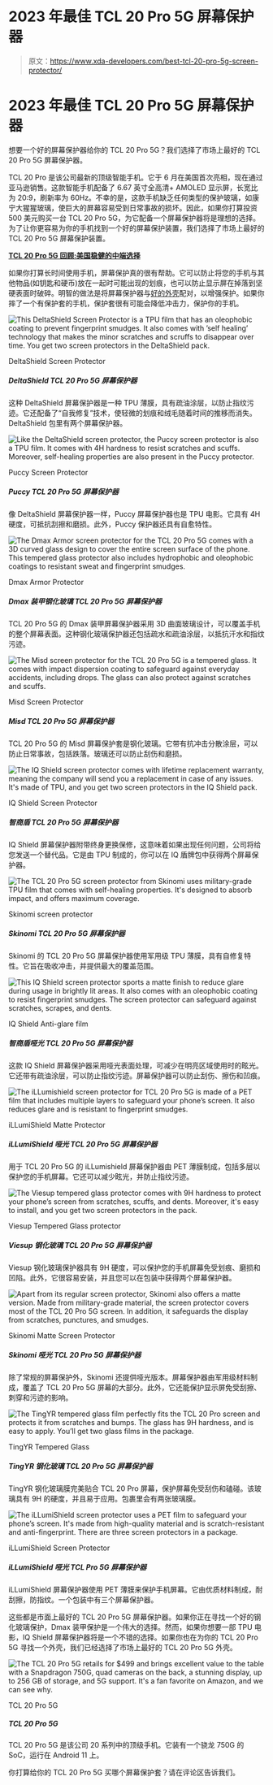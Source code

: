 # 2023 年最佳 TCL 20 Pro 5G 屏幕保护器

> 原文：<https://www.xda-developers.com/best-tcl-20-pro-5g-screen-protector/>

# 2023 年最佳 TCL 20 Pro 5G 屏幕保护器

想要一个好的屏幕保护器给你的 TCL 20 Pro 5G？我们选择了市场上最好的 TCL 20 Pro 5G 屏幕保护器。

TCL 20 Pro 是该公司最新的顶级智能手机。它于 6 月在美国首次亮相，现在通过亚马逊销售。这款智能手机配备了 6.67 英寸全高清+ AMOLED 显示屏，长宽比为 20:9，刷新率为 60Hz。不幸的是，这款手机缺乏任何类型的保护玻璃，如康宁大猩猩玻璃，使巨大的屏幕容易受到日常事故的损坏。因此，如果你打算投资 500 美元购买一台 TCL 20 Pro 5G，为它配备一个屏幕保护器将是理想的选择。为了让你更容易为你的手机找到一个好的屏幕保护装置，我们选择了市场上最好的 TCL 20 Pro 5G 屏幕保护装置。

**[TCL 20 Pro 5G 回顾:美国稳健的中端选择](https://www.xda-developers.com/tcl-20-pro-5g-review/)**

如果你打算长时间使用手机，屏幕保护真的很有帮助。它可以防止将您的手机与其他物品(如钥匙和硬币)放在一起时可能出现的划痕，也可以防止显示屏在掉落到坚硬表面时破碎。明智的做法是将屏幕保护器与[好的外壳](https://www.xda-developers.com/best-tcl-20-pro-5g-cases/)配对，以增强保护。如果你摔了一个有保护套的手机，保护套很有可能会降低冲击力，保护你的手机。

 <picture>![This DeltaShield Screen Protector is a TPU film that has an oleophobic coating to prevent fingerprint smudges. It also comes with ’self healing’ technology that makes the minor scratches and scruffs to disappear over time. You get two screen protectors in the DeltaShield pack.](img/d7a55bb90b113f711f1da574da608eb1.png)</picture> 

DeltaShield Screen Protector

##### DeltaShield TCL 20 Pro 5G 屏幕保护器

这种 DeltaShield 屏幕保护器是一种 TPU 薄膜，具有疏油涂层，以防止指纹污迹。它还配备了“自我修复”技术，使轻微的划痕和绒毛随着时间的推移而消失。DeltaShield 包里有两个屏幕保护器。

 <picture>![Like the DeltaShield screen protector, the Puccy screen protector is also a TPU film. It comes with 4H hardness to resist scratches and scuffs. Moreover, self-healing properties are also present in the Puccy protector.](img/0a439b0f747143792cca814ff6d70be2.png)</picture> 

Puccy Screen Protector

##### Puccy TCL 20 Pro 5G 屏幕保护器

像 DeltaShield 屏幕保护器一样，Puccy 屏幕保护器也是 TPU 电影。它具有 4H 硬度，可抵抗刮擦和磨损。此外，Puccy 保护器还具有自愈特性。

 <picture>![The Dmax Armor screen protector for the TCL 20 Pro 5G comes with a 3D curved glass design to cover the entire screen surface of the phone. This tempered glass protector also includes hydrophobic and oleophobic coatings to resistant sweat and fingerprint smudges.](img/8e1c37e6b3328b64d34eb6d8ab5394d4.png)</picture> 

Dmax Armor Protector

##### Dmax 装甲钢化玻璃 TCL 20 Pro 5G 屏幕保护器

TCL 20 Pro 5G 的 Dmax 装甲屏幕保护器采用 3D 曲面玻璃设计，可以覆盖手机的整个屏幕表面。这种钢化玻璃保护器还包括疏水和疏油涂层，以抵抗汗水和指纹污迹。

 <picture>![The Misd screen protector for the TCL 20 Pro 5G is a tempered glass. It comes with impact dispersion coating to safeguard against everyday accidents, including drops. The glass can also protect against scratches and scuffs.](img/8b4348830f4509477b604727d177860c.png)</picture> 

Misd Screen Protector

##### Misd TCL 20 Pro 5G 屏幕保护器

TCL 20 Pro 5G 的 Misd 屏幕保护套是钢化玻璃。它带有抗冲击分散涂层，可以防止日常事故，包括跌落。玻璃还可以防止刮伤和磨损。

 <picture>![The IQ Shield screen protector comes with lifetime replacement warranty, meaning the company will send you a replacement in case of any issues. It's made of TPU, and you get two screen protectors in the IQ Shield pack.](img/59a22444b94ea11ed24fca1a62942453.png)</picture> 

IQ Shield Screen Protector

##### 智商盾 TCL 20 Pro 5G 屏幕保护器

IQ Shield 屏幕保护器附带终身更换保修，这意味着如果出现任何问题，公司将给您发送一个替代品。它是由 TPU 制成的，你可以在 IQ 盾牌包中获得两个屏幕保护器。

 <picture>![The TCL 20 Pro 5G screen protector from Skinomi uses military-grade TPU film that comes with self-healing properties. It's designed to absorb impact, and offers maximum coverage.](img/fa0841ab260aec590a27806e9adbb821.png)</picture> 

Skinomi screen protector

##### Skinomi TCL 20 Pro 5G 屏幕保护器

Skinomi 的 TCL 20 Pro 5G 屏幕保护器使用军用级 TPU 薄膜，具有自修复特性。它旨在吸收冲击，并提供最大的覆盖范围。

 <picture>![This IQ Shield screen protector sports a matte finish to reduce glare during usage in brightly lit areas. It also comes with an oleophobic coating to resist fingerprint smudges. The screen protector can safeguard against scratches, scrapes, and dents.](img/610ccd9b821c89659f1fcb50f9d41aa6.png)</picture> 

IQ Shield Anti-glare film

##### 智商盾哑光 TCL 20 Pro 5G 屏幕保护器

这款 IQ Shield 屏幕保护器采用哑光表面处理，可减少在明亮区域使用时的眩光。它还带有疏油涂层，可以防止指纹污迹。屏幕保护器可以防止刮伤、擦伤和凹痕。

 <picture>![The iLLumishield screen protector for TCL 20 Pro 5G is made of a PET film that includes multiple layers to safeguard your phone’s screen. It also reduces glare and is resistant to fingerprint smudges.](img/d7553c589240915b2f7d88431918541f.png)</picture> 

iLLumiShield Matte Protector

##### iLLumiShield 哑光 TCL 20 Pro 5G 屏幕保护器

用于 TCL 20 Pro 5G 的 iLLumishield 屏幕保护器由 PET 薄膜制成，包括多层以保护您的手机屏幕。它还可以减少眩光，并防止指纹污迹。

 <picture>![The Viesup tempered glass protector comes with 9H hardness to protect your phone’s screen from scratches, scuffs, and dents. Moreover, it's easy to install, and you get two screen protectors in the pack.](img/7698578f198d454e93dee3c4159a54f5.png)</picture> 

Viesup Tempered Glass protector

##### Viesup 钢化玻璃 TCL 20 Pro 5G 屏幕保护器

Viesup 钢化玻璃保护器具有 9H 硬度，可以保护您的手机屏幕免受划痕、磨损和凹陷。此外，它很容易安装，并且您可以在包装中获得两个屏幕保护器。

 <picture>![Apart from its regular screen protector, Skinomi also offers a matte version. Made from military-grade material, the screen protector covers most of the TCL 20 Pro 5G screen. In addition, it safeguards the display from scratches, punctures, and smudges.](img/fd88c70c8ecf656dbb19be6c2d7c15ef.png)</picture> 

Skinomi Matte Screen Protector

##### Skinomi 哑光 TCL 20 Pro 5G 屏幕保护器

除了常规的屏幕保护外，Skinomi 还提供哑光版本。屏幕保护器由军用级材料制成，覆盖了 TCL 20 Pro 5G 屏幕的大部分。此外，它还能保护显示屏免受刮擦、刺穿和污迹的影响。

 <picture>![The TingYR tempered glass film perfectly fits the TCL 20 Pro screen and protects it from scratches and bumps. The glass has 9H hardness, and is easy to apply. You’ll get two glass films in the package.](img/9139889c495687ce713f84d401c40b36.png)</picture> 

TingYR Tempered Glass

##### TingYR 钢化玻璃 TCL 20 Pro 5G 屏幕保护器

TingYR 钢化玻璃膜完美贴合 TCL 20 Pro 屏幕，保护屏幕免受刮伤和磕碰。该玻璃具有 9H 的硬度，并且易于应用。包裹里会有两张玻璃膜。

 <picture>![The iLLumiShield screen protector uses a PET film to safeguard your phone’s screen. It's made from high-quality material and is scratch-resistant and anti-fingerprint. There are three screen protectors in a package.](img/bf2ed48a74ca697a79d1648dcc677519.png)</picture> 

iLLumiShield Screen Protector

##### iLLumiShield 哑光 TCL Pro 5G 屏幕保护器

iLLumiShield 屏幕保护器使用 PET 薄膜来保护手机屏幕。它由优质材料制成，耐刮擦，防指纹。一个包装中有三个屏幕保护器。

这些都是市面上最好的 TCL 20 Pro 5G 屏幕保护器。如果你正在寻找一个好的钢化玻璃保护，Dmax 装甲保护是一个伟大的选择。然而，如果你想要一部 TPU 电影，IQ Shield 屏幕保护器将是一个不错的选择。如果你也在为你的 TCL 20 Pro 5G 寻找一个外壳，我们已经选择了市场上最好的 TCL 20 Pro 5G 外壳。

 <picture>![The TCL 20 Pro 5G retails for $499 and brings excellent value to the table with a Snapdragon 750G, quad cameras on the back, a stunning display, up to 256 GB of storage, and 5G support. It's a fan favorite on Amazon, and we can see why.](img/22420014efbd00bd744d9fc38531e80e.png)</picture> 

TCL 20 Pro 5G

##### TCL 20 Pro 5G

TCL 20 Pro 5G 是该公司 20 系列中的顶级手机。它装有一个骁龙 750G 的 SoC，运行在 Android 11 上。

你打算给你的 TCL 20 Pro 5G 买哪个屏幕保护套？请在评论区告诉我们。